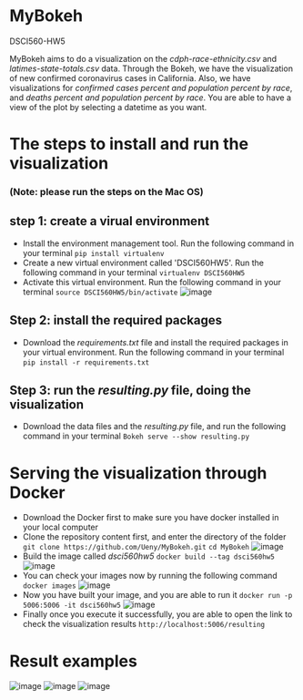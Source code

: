 # MyBokeh
DSCI560-HW5

MyBokeh aims to do a visualization on the *cdph-race-ethnicity.csv* and *latimes-state-totals.csv* data. Through the Bokeh, we have the visualization of new confirmed coronavirus cases in California. Also, we have visualizations for *confirmed cases percent and population percent by race*, and *deaths percent and population percent by race*. You are able to have a view of the plot by selecting a datetime as you want.

# The steps to install and run the visualization
### (Note: please run the steps on the Mac OS)

## step 1: create a virual environment
  - Install the environment management tool. Run the following command in your terminal
    `pip install virtualenv`
  - Create a new virtual environment called 'DSCI560HW5'. Run the following command in your terminal
    `virtualenv DSCI560HW5`
  - Activate this virtual environment. Run the following command in your terminal
     `source DSCI560HW5/bin/activate`
  ![image](https://user-images.githubusercontent.com/54614822/98071936-b71bcc00-1e19-11eb-8887-958977ee03a1.png)
  
## Step 2: install the required packages
  - Download the *requirements.txt* file and install the required packages in your virtual environment. Run the following command in your terminal 
     `pip install -r requirements.txt`
  
## Step 3: run the *resulting.py* file, doing the visualization
  - Download the data files and the *resulting.py* file, and run the following command in your terminal 
     `Bokeh serve --show resulting.py`

# Serving the visualization through Docker
  - Download the Docker first to make sure you have docker installed in your local computer
  - Clone the repository content first, and enter the directory of the folder
     `git clone https://github.com/Ueny/MyBokeh.git`
     `cd MyBokeh`
    ![image](https://user-images.githubusercontent.com/54614822/98190274-898f5b00-1ecb-11eb-9642-b879d9b10872.png)
  - Build the image called *dsci560hw5*
     `docker build --tag dsci560hw5`
    ![image](https://user-images.githubusercontent.com/54614822/98190180-54830880-1ecb-11eb-996c-c94f2903258e.png)
  - You can check your images now by running the following command
     `docker images`
    ![image](https://user-images.githubusercontent.com/54614822/98190140-3f0dde80-1ecb-11eb-9586-f498df46ce53.png)
  - Now you have built your image, and you are able to run it
     `docker run -p 5006:5006 -it dsci560hw5`
    ![image](https://user-images.githubusercontent.com/54614822/98190074-29001e00-1ecb-11eb-8bda-6e2810c351c7.png)
  - Finally once you execute it successfully, you are able to open the link to check the visualization results
     `http://localhost:5006/resulting`
    


# Result examples
![image](https://user-images.githubusercontent.com/54614822/98072965-1ed31680-1e1c-11eb-94a1-05df77d23704.png)
![image](https://user-images.githubusercontent.com/54614822/98073017-3a3e2180-1e1c-11eb-92fb-b9db477adcee.png)
![image](https://user-images.githubusercontent.com/54614822/98073051-4d50f180-1e1c-11eb-81d1-cfde24af1688.png)
